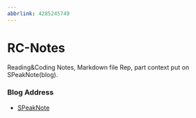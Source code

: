 ```yaml
---
abbrlink: 4285245749
---
```

# RC-Notes
Reading&Coding Notes, Markdown file Rep, part context put on SPeakNote(blog).



### Blog Address

+ [SPeakNote](https://sunrisepeak.github.io/)